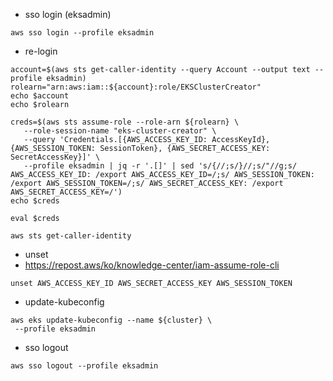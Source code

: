 * sso login (eksadmin)
```
aws sso login --profile eksadmin
```

* re-login
```
account=$(aws sts get-caller-identity --query Account --output text --profile eksadmin)
rolearn="arn:aws:iam::${account}:role/EKSClusterCreator"
echo $account
echo $rolearn

```
```
creds=$(aws sts assume-role --role-arn ${rolearn} \
   --role-session-name "eks-cluster-creator" \
   --query 'Credentials.[{AWS_ACCESS_KEY_ID: AccessKeyId}, {AWS_SESSION_TOKEN: SessionToken}, {AWS_SECRET_ACCESS_KEY: SecretAccessKey}]' \
   --profile eksadmin | jq -r '.[]' | sed 's/{//;s/}//;s/"//g;s/ AWS_ACCESS_KEY_ID: /export AWS_ACCESS_KEY_ID=/;s/ AWS_SESSION_TOKEN: /export AWS_SESSION_TOKEN=/;s/ AWS_SECRET_ACCESS_KEY: /export AWS_SECRET_ACCESS_KEY=/')
echo $creds

```
```
eval $creds

aws sts get-caller-identity

```
* unset
* https://repost.aws/ko/knowledge-center/iam-assume-role-cli
```
unset AWS_ACCESS_KEY_ID AWS_SECRET_ACCESS_KEY AWS_SESSION_TOKEN
```

* update-kubeconfig
```
aws eks update-kubeconfig --name ${cluster} \
 --profile eksadmin
```

* sso logout
```
aws sso logout --profile eksadmin
```
